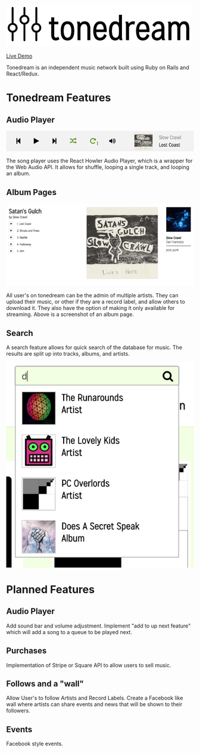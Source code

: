 ![logo](docs/image_concepts/logo1a.jpg)


[Live Demo][tonedream]

[tonedream]: https://tonedream.herokuapp.com/

Tonedream is an independent music network built using Ruby on Rails
and React/Redux. 

# Tonedream Features

## Audio Player

![artist_page](docs/images/sound_player.png)

The song player uses the React Howler Audio Player, which is a wrapper for the Web Audio API. It allows for shuffle, looping a single track, and looping an album.

## Album Pages

![artist_page](docs/images/artist-page.png)

All user's on tonedream can be the admin of multiple artists. They can upload their music, or other if they are a record label, and allow others to download it. They also have the option of making it only available for streaming. Above is a screenshot of an album page.

## Search

A search feature allows for quick search of the database for music. The results are split up into tracks, albums, and artists.

![artist_page](docs/images/search.png)


# Planned Features

## Audio Player

Add sound bar and volume adjustment. Implement "add to up next feature" which will add a song to a queue to be played next.

## Purchases

Implementation of Stripe or Square API to allow users to sell music. 

## Follows and a "wall"

Allow User's to follow Artists and Record Labels. Create a Facebook like wall where artists can share events and news that will be shown to their followers.

## Events

Facebook style events.

